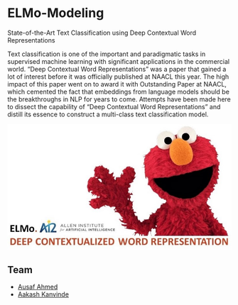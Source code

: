 # ELMo-Modeling
State-of-the-Art Text Classification using Deep Contextual Word Representations

Text classification is one of the important and paradigmatic tasks in supervised machine learning with significant applications in the commercial world. “Deep Contextual Word Representations” was a paper that gained a lot of interest before it was officially published at NAACL this year. The high impact of this paper went on to award it with Outstanding Paper at NAACL, which cemented the fact that embeddings from language models should be the breakthroughs in NLP for years to come. Attempts have been made here to dissect the capability of “Deep Contextual Word Representations” and distill its essence to construct a multi-class text classification model.

![ELMO](elmo.jpg)

## Team
* [Ausaf Ahmed](https://github.com/ausafaq)
* [Aakash Kanvinde](https://github.com/aakashkanvinde)
